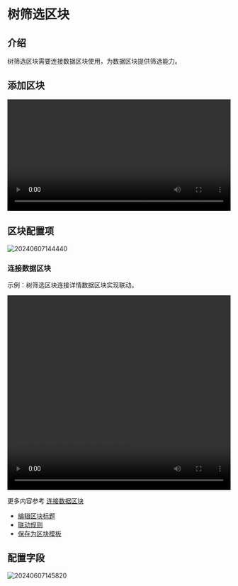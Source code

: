 # 树筛选区块

<PluginInfo commercial="true" name="block-tree"></PluginInfo>

## 介绍

树筛选区块需要连接数据区块使用，为数据区块提供筛选能力。

## 添加区块

<video width="100%" controls>
  <source src="https://static-docs.nocobase.com/20240607144133_rec_.mp4" type="video/mp4">
</video>

## 区块配置项

![20240607144440](https://static-docs.nocobase.com/20240607144440.png)

### 连接数据区块

示例：树筛选区块连接详情数据区块实现联动。

<video width="100%" height="440" controls>
    <source src="https://static-docs.nocobase.com/20240607145351_rec_.mp4" type="video/mp4">
  </video>

更多内容参考 [连接数据区块](/handbook/ui/blocks/block-settings/connect-block)

- [编辑区块标题](/handbook/ui/blocks/block-settings/block-title)
- [联动规则](/handbook/ui/blocks/block-settings/field-linkage-rule)
- [保存为区块模板](/handbook/block-template)

## 配置字段

![20240607145820](https://static-docs.nocobase.com/20240607145820.png)
